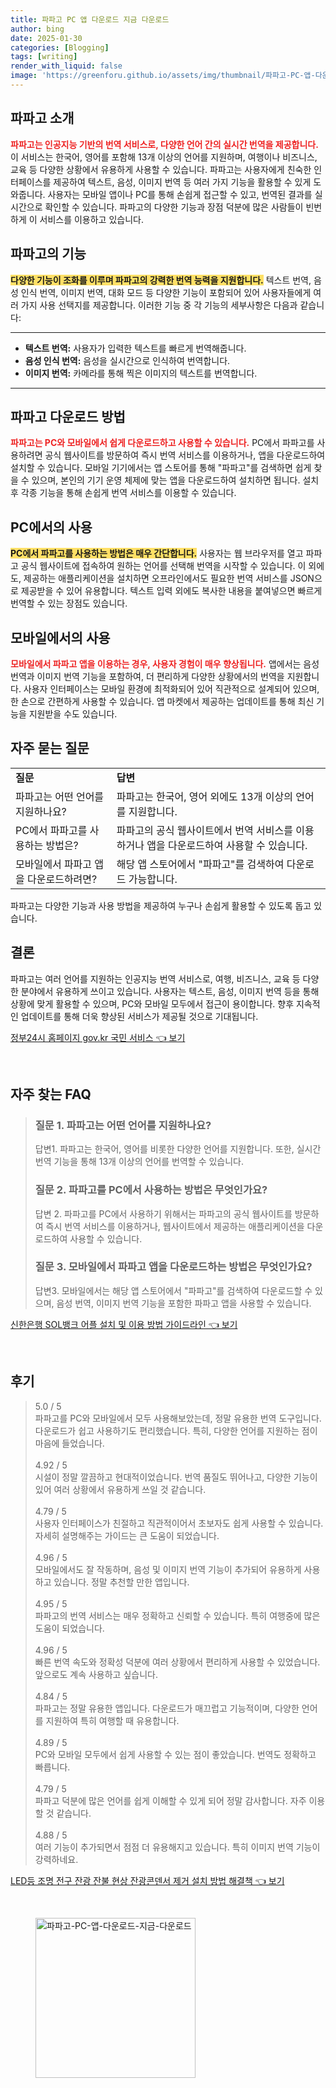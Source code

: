 ```yaml
---
title: 파파고 PC 앱 다운로드 지금 다운로드
author: bing
date: 2025-01-30
categories: [Blogging]
tags: [writing]
render_with_liquid: false
image: 'https://greenforu.github.io/assets/img/thumbnail/파파고-PC-앱-다운로드-지금-다운로드.webp'
---
```



<h2 id='파파고_소개'>파파고 소개</h2>

<p><b><span style="color: #ee2323;">파파고는 인공지능 기반의 번역 서비스로, 다양한 언어 간의 실시간 번역을 제공합니다.</span></b> 이 서비스는 한국어, 영어를 포함해 13개 이상의 언어를 지원하며, 여행이나 비즈니스, 교육 등 다양한 상황에서 유용하게 사용할 수 있습니다. 파파고는 사용자에게 친숙한 인터페이스를 제공하여 텍스트, 음성, 이미지 번역 등 여러 가지 기능을 활용할 수 있게 도와줍니다. 사용자는 모바일 앱이나 PC를 통해 손쉽게 접근할 수 있고, 번역된 결과를 실시간으로 확인할 수 있습니다. 파파고의 다양한 기능과 장점 덕분에 많은 사람들이 빈번하게 이 서비스를 이용하고 있습니다.</p>

<h2 id='파파고의_기능'>파파고의 기능</h2>

<p><b><span style="background-color: #ffe066;">다양한 기능이 조화를 이루며 파파고의 강력한 번역 능력을 지원합니다.</span></b> 텍스트 번역, 음성 인식 번역, 이미지 번역, 대화 모드 등 다양한 기능이 포함되어 있어 사용자들에게 여러 가지 사용 선택지를 제공합니다. 이러한 기능 중 각 기능의 세부사항은 다음과 같습니다:</p>

<hr />

<ul>
    <li><b>텍스트 번역:</b> 사용자가 입력한 텍스트를 빠르게 번역해줍니다.</li>
    <li><b>음성 인식 번역:</b> 음성을 실시간으로 인식하여 번역합니다.</li>
    <li><b>이미지 번역:</b> 카메라를 통해 찍은 이미지의 텍스트를 번역합니다.</li>
</ul>

<hr />

<h2 id='파파고_다운로드_방법'>파파고 다운로드 방법</h2>

<p><b><span style="color: #ee2323;">파파고는 PC와 모바일에서 쉽게 다운로드하고 사용할 수 있습니다.</span></b> PC에서 파파고를 사용하려면 공식 웹사이트를 방문하여 즉시 번역 서비스를 이용하거나, 앱을 다운로드하여 설치할 수 있습니다. 모바일 기기에서는 앱 스토어를 통해 "파파고"를 검색하면 쉽게 찾을 수 있으며, 본인의 기기 운영 체제에 맞는 앱을 다운로드하여 설치하면 됩니다. 설치 후 각종 기능을 통해 손쉽게 번역 서비스를 이용할 수 있습니다.</p>

<h2 id='PC에서의_사용'>PC에서의 사용</h2>

<p><b><span style="background-color: #ffe066;">PC에서 파파고를 사용하는 방법은 매우 간단합니다.</span></b> 사용자는 웹 브라우저를 열고 파파고 공식 웹사이트에 접속하여 원하는 언어를 선택해 번역을 시작할 수 있습니다. 이 외에도, 제공하는 애플리케이션을 설치하면 오프라인에서도 필요한 번역 서비스를 JSON으로 제공받을 수 있어 유용합니다. 텍스트 입력 외에도 복사한 내용을 붙여넣으면 빠르게 번역할 수 있는 장점도 있습니다.</p>

<h2 id='모바일에서의_사용'>모바일에서의 사용</h2>

<p><b><span style="color: #ee2323;">모바일에서 파파고 앱을 이용하는 경우, 사용자 경험이 매우 향상됩니다.</span></b> 앱에서는 음성 번역과 이미지 번역 기능을 포함하여, 더 편리하게 다양한 상황에서의 번역을 지원합니다. 사용자 인터페이스는 모바일 환경에 최적화되어 있어 직관적으로 설계되어 있으며, 한 손으로 간편하게 사용할 수 있습니다. 앱 마켓에서 제공하는 업데이트를 통해 최신 기능을 지원받을 수도 있습니다.</p>

<h2 id='자주_묻는_질문'>자주 묻는 질문</h2>

<table>
    <tr>
        <td><b>질문</b></td>
        <td><b>답변</b></td>
    </tr>
    <tr>
        <td>파파고는 어떤 언어를 지원하나요?</td>
        <td>파파고는 한국어, 영어 외에도 13개 이상의 언어를 지원합니다.</td>
    </tr>
    <tr>
        <td>PC에서 파파고를 사용하는 방법은?</td>
        <td>파파고의 공식 웹사이트에서 번역 서비스를 이용하거나 앱을 다운로드하여 사용할 수 있습니다.</td>
    </tr>
    <tr>
        <td>모바일에서 파파고 앱을 다운로드하려면?</td>
        <td>해당 앱 스토어에서 "파파고"를 검색하여 다운로드 가능합니다.</td>
    </tr>
</table>

<p>파파고는 다양한 기능과 사용 방법을 제공하여 누구나 손쉽게 활용할 수 있도록 돕고 있습니다.</p>

<h2 id='결론'>결론</h2>

<p>파파고는 여러 언어를 지원하는 인공지능 번역 서비스로, 여행, 비즈니스, 교육 등 다양한 분야에서 유용하게 쓰이고 있습니다. 사용자는 텍스트, 음성, 이미지 번역 등을 통해 상황에 맞게 활용할 수 있으며, PC와 모바일 모두에서 접근이 용이합니다. 향후 지속적인 업데이트를 통해 더욱 향상된 서비스가 제공될 것으로 기대됩니다.</p>


<p><a class="click-button" title="정부24시 홈페이지 gov.kr 국민 서비스" href="https://greenforu.github.io/posts/%EC%A0%95%EB%B6%8024%EC%8B%9C-%ED%99%88%ED%8E%98%EC%9D%B4%EC%A7%80-gov.kr-%EA%B5%AD%EB%AF%BC-%EC%84%9C%EB%B9%84%EC%8A%A4/" rel="dofollow">정부24시 홈페이지 gov.kr 국민 서비스 👈 보기</a></p><br>
<h2 id='자주_찾는_FAQ'>자주 찾는 FAQ</h2>
<div itemscope="" itemtype="https://schema.org/FAQPage"> 
<blockquote> 
<div itemscope="" itemprop="mainEntity" itemtype="https://schema.org/Question"> 
<h3 itemprop="name">질문 1. 파파고는 어떤 언어를 지원하나요?</h3> 
<div itemscope="" itemprop="acceptedAnswer" itemtype="https://schema.org/Answer"> 
<span itemprop="text"> 
<p>답변1. 파파고는 한국어, 영어를 비롯한 다양한 언어를 지원합니다. 또한, 실시간 번역 기능을 통해 13개 이상의 언어를 번역할 수 있습니다.</p> 
</span> 
</div> 
</div> 
<div itemscope="" itemprop="mainEntity" itemtype="https://schema.org/Question"> 
<h3 itemprop="name">질문 2. 파파고를 PC에서 사용하는 방법은 무엇인가요?</h3> 
<div itemscope="" itemprop="acceptedAnswer" itemtype="https://schema.org/Answer"> 
<span itemprop="text"> 
<p>답변 2. 파파고를 PC에서 사용하기 위해서는 파파고의 공식 웹사이트를 방문하여 즉시 번역 서비스를 이용하거나, 웹사이트에서 제공하는 애플리케이션을 다운로드하여 사용할 수 있습니다.</p> 
</span> 
</div> 
</div> 
<div itemscope="" itemprop="mainEntity" itemtype="https://schema.org/Question"> 
<h3 itemprop="name">질문 3. 모바일에서 파파고 앱을 다운로드하는 방법은 무엇인가요?</h3> 
<div itemscope="" itemprop="acceptedAnswer" itemtype="https://schema.org/Answer"> 
<span itemprop="text"> 
<p>답변3. 모바일에서는 해당 앱 스토어에서 "파파고"를 검색하여 다운로드할 수 있으며, 음성 번역, 이미지 번역 기능을 포함한 파파고 앱을 사용할 수 있습니다.</p> 
</span> 
</div> 
</div> 
</blockquote> 
</div>
<p><a class="click-button" title="신한은행 SOL뱅크 어플 설치 및 이용 방법 가이드라인" href="https://greenforu.github.io/posts/%EC%8B%A0%ED%95%9C%EC%9D%80%ED%96%89-SOL%EB%B1%85%ED%81%AC-%EC%96%B4%ED%94%8C-%EC%84%A4%EC%B9%98-%EB%B0%8F-%EC%9D%B4%EC%9A%A9-%EB%B0%A9%EB%B2%95-%EA%B0%80%EC%9D%B4%EB%93%9C%EB%9D%BC%EC%9D%B8/" rel="dofollow">신한은행 SOL뱅크 어플 설치 및 이용 방법 가이드라인 👈 보기</a></p><br>
<h2 id='후기'>후기</h2>
<div itemscope itemtype="https://schema.org/Product">
  <blockquote>
  <div itemprop="review" itemscope itemtype="https://schema.org/Review">
      <div itemprop="reviewRating" itemscope itemtype="https://schema.org/Rating"> <span itemprop="ratingValue">5.0</span> / <span itemprop="bestRating">5</span> </div>
      <span itemprop="reviewBody">파파고를 PC와 모바일에서 모두 사용해보았는데, 정말 유용한 번역 도구입니다. 다운로드가 쉽고 사용하기도 편리했습니다. 특히, 다양한 언어를 지원하는 점이 마음에 들었습니다.</span>
  </div>
  <br>
  <div itemprop="review" itemscope itemtype="https://schema.org/Review">
      <div itemprop="reviewRating" itemscope itemtype="https://schema.org/Rating"> <span itemprop="ratingValue">4.92</span> / <span itemprop="bestRating">5</span> </div>
      <span itemprop="reviewBody">시설이 정말 깔끔하고 현대적이었습니다. 번역 품질도 뛰어나고, 다양한 기능이 있어 여러 상황에서 유용하게 쓰일 것 같습니다.</span>
  </div>
  <br>
  <div itemprop="review" itemscope itemtype="https://schema.org/Review">
      <div itemprop="reviewRating" itemscope itemtype="https://schema.org/Rating"> <span itemprop="ratingValue">4.79</span> / <span itemprop="bestRating">5</span> </div>
      <span itemprop="reviewBody">사용자 인터페이스가 친절하고 직관적이어서 초보자도 쉽게 사용할 수 있습니다. 자세히 설명해주는 가이드는 큰 도움이 되었습니다.</span>
  </div>
  <br>
  <div itemprop="review" itemscope itemtype="https://schema.org/Review">
      <div itemprop="reviewRating" itemscope itemtype="https://schema.org/Rating"> <span itemprop="ratingValue">4.96</span> / <span itemprop="bestRating">5</span> </div>
      <span itemprop="reviewBody">모바일에서도 잘 작동하며, 음성 및 이미지 번역 기능이 추가되어 유용하게 사용하고 있습니다. 정말 추천할 만한 앱입니다.</span>
  </div>
  <br>
  <div itemprop="review" itemscope itemtype="https://schema.org/Review">
      <div itemprop="reviewRating" itemscope itemtype="https://schema.org/Rating"> <span itemprop="ratingValue">4.95</span> / <span itemprop="bestRating">5</span> </div>
      <span itemprop="reviewBody">파파고의 번역 서비스는 매우 정확하고 신뢰할 수 있습니다. 특히 여행중에 많은 도움이 되었습니다.</span>
  </div>
  <br>
  <div itemprop="review" itemscope itemtype="https://schema.org/Review">
      <div itemprop="reviewRating" itemscope itemtype="https://schema.org/Rating"> <span itemprop="ratingValue">4.96</span> / <span itemprop="bestRating">5</span> </div>
      <span itemprop="reviewBody">빠른 번역 속도와 정확성 덕분에 여러 상황에서 편리하게 사용할 수 있었습니다. 앞으로도 계속 사용하고 싶습니다.</span>
  </div>
  <br>
  <div itemprop="review" itemscope itemtype="https://schema.org/Review">
      <div itemprop="reviewRating" itemscope itemtype="https://schema.org/Rating"> <span itemprop="ratingValue">4.84</span> / <span itemprop="bestRating">5</span> </div>
      <span itemprop="reviewBody">파파고는 정말 유용한 앱입니다. 다운로드가 매끄럽고 기능적이며, 다양한 언어를 지원하여 특히 여행할 때 유용합니다.</span>
  </div>
  <br>
  <div itemprop="review" itemscope itemtype="https://schema.org/Review">
      <div itemprop="reviewRating" itemscope itemtype="https://schema.org/Rating"> <span itemprop="ratingValue">4.89</span> / <span itemprop="bestRating">5</span> </div>
      <span itemprop="reviewBody">PC와 모바일 모두에서 쉽게 사용할 수 있는 점이 좋았습니다. 번역도 정확하고 빠릅니다.</span>
  </div>
  <br>
  <div itemprop="review" itemscope itemtype="https://schema.org/Review">
      <div itemprop="reviewRating" itemscope itemtype="https://schema.org/Rating"> <span itemprop="ratingValue">4.79</span> / <span itemprop="bestRating">5</span> </div>
      <span itemprop="reviewBody">파파고 덕분에 많은 언어를 쉽게 이해할 수 있게 되어 정말 감사합니다. 자주 이용할 것 같습니다.</span>
  </div>
  <br>
  <div itemprop="review" itemscope itemtype="https://schema.org/Review">
      <div itemprop="reviewRating" itemscope itemtype="https://schema.org/Rating"> <span itemprop="ratingValue">4.88</span> / <span itemprop="bestRating">5</span> </div>
      <span itemprop="reviewBody">여러 기능이 추가되면서 점점 더 유용해지고 있습니다. 특히 이미지 번역 기능이 강력하네요.</span>
  </div>
  </blockquote>
</div>
<p><a class="click-button" title="LED등 조명 전구 잔광 잔불 현상 잔광콘덴서 제거 설치 방법 해결책" href="https://greenforu.github.io/posts/LED%EB%93%B1-%EC%A1%B0%EB%AA%85-%EC%A0%84%EA%B5%AC-%EC%9E%94%EA%B4%91-%EC%9E%94%EB%B6%88-%ED%98%84%EC%83%81-%EC%9E%94%EA%B4%91%EC%BD%98%EB%8D%B4%EC%84%9C-%EC%A0%9C%EA%B1%B0-%EC%84%A4%EC%B9%98-%EB%B0%A9%EB%B2%95-%ED%95%B4%EA%B2%B0%EC%B1%85/" rel="dofollow">LED등 조명 전구 잔광 잔불 현상 잔광콘덴서 제거 설치 방법 해결책 👈 보기</a></p><br>
<figure class="image"><img src="https://greenforu.github.io/assets/img/thumbnail/파파고-PC-앱-다운로드-지금-다운로드.webp" alt="파파고-PC-앱-다운로드-지금-다운로드" width="256" height="256"></figure>